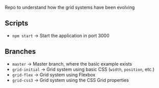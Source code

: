 Repo to understand how the grid systems have been evolving

## Scripts

- `npm start` -> Start the application in port 3000

## Branches

- `master` -> Master branch, where the basic example exists
- `grid-initial` -> Grid system using basic CSS (`width`, `position`, etc.)
- `grid-flex` -> Grid system using Flexbox
- `grid-css3` -> Grid system using the CSS Grid properties
